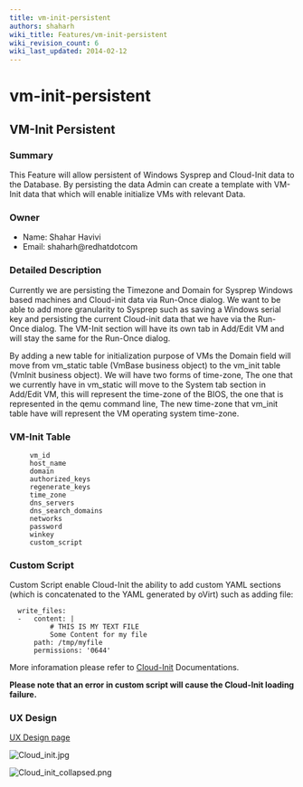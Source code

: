 ```yaml
---
title: vm-init-persistent
authors: shaharh
wiki_title: Features/vm-init-persistent
wiki_revision_count: 6
wiki_last_updated: 2014-02-12
---
```


# vm-init-persistent

## VM-Init Persistent

### Summary

This Feature will allow persistent of Windows Sysprep and Cloud-Init data to the Database. By persisting the data Admin can create a template with VM-Init data that which will enable initialize VMs with relevant Data.

### Owner

*   Name: Shahar Havivi
*   Email: shaharh@redhatdotcom

### Detailed Description

Currently we are persisting the Timezone and Domain for Sysprep Windows based machines and Cloud-init data via Run-Once dialog. We want to be able to add more granularity to Sysprep such as saving a Windows serial key and persisting the current Cloud-init data that we have via the Run-Once dialog. The VM-Init section will have its own tab in Add/Edit VM and will stay the same for the Run-Once dialog.

By adding a new table for initialization purpose of VMs the Domain field will move from vm_static table (VmBase business object) to the vm_init table (VmInit business object). We will have two forms of time-zone, The one that we currently have in vm_static will move to the System tab section in Add/Edit VM, this will represent the time-zone of the BIOS, the one that is represented in the qemu command line, The new time-zone that vm_init table have will represent the VM operating system time-zone.

### VM-Init Table

         vm_id
         host_name
         domain
         authorized_keys
         regenerate_keys
         time_zone
         dns_servers
         dns_search_domains
         networks
         password
         winkey
         custom_script

### Custom Script

Custom Script enable Cloud-Init the ability to add custom YAML sections (which is concatenated to the YAML generated by oVirt) such as adding file:

      write_files:
      -   content: |
              # THIS IS MY TEXT FILE
              Some Content for my file
          path: /tmp/myfile
          permissions: '0644'

More inforamation please refer to [Cloud-Init](http://cloudinit.readthedocs.org/en/latest/topics/examples.html#yaml-examples) Documentations.

**Please note that an error in custom script will cause the Cloud-Init loading failure.**

### UX Design

[UX Design page](UX/cloud_init)

![](Cloud_init.jpg "Cloud_init.jpg")

![](Cloud_init_collapsed.png "Cloud_init_collapsed.png")
